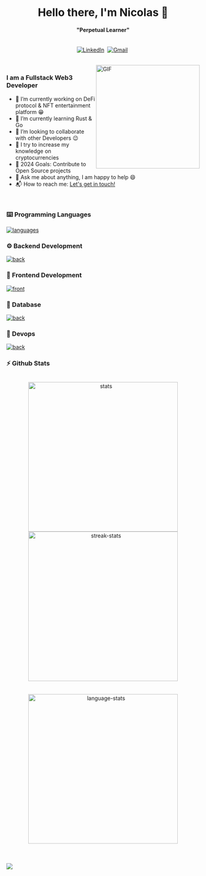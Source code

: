 <p>
  <h1 align="center"><b>Hello there, I'm Nicolas 👋</b></h1>
</p>

<p>
  <h4 align="center"><b>"Perpetual Learner"</b></h4>
</p>



<p align="center">
<br>
<a href="https://www.linkedin.com/in/nicolas-lecouflet/"><img src="https://img.shields.io/badge/linkedin-%230077B5.svg?&style=for-the-badge&logo=linkedin&logoColor=white" alt="LinkedIn" /></a>&nbsp;
<a href="mailto:lecoufletnicolas@gmail.com?subject=Hi%20Nicolas"><img src="https://img.shields.io/badge/gmail-%23D14836.svg?&style=for-the-badge&logo=gmail&logoColor=white" alt="Gmail"/></a>&nbsp;
</p>

<br>

<img align="right" height="270px" alt="GIF" src="https://i.pinimg.com/originals/e4/26/70/e426702edf874b181aced1e2fa5c6cde.gif" />

### I am a Fullstack Web3 Developer
- 🔭 I’m currently working on DeFi protocol & NFT entertainment platform :grin:
- 🌱 I’m currently learning Rust & Go
- 👯 I’m looking to collaborate with other Developers :wink:
- 🧗 I try to increase my knowledge on cryptocurrencies
- 🥅 2024 Goals: Contribute to Open Source projects
- 💬 Ask me about anything, I am happy to help :smile:
- 📬 How to reach me: [Let's get in touch!][linkedin]

<br>

### ⌨️ Programming Languages

[![languages](https://skillicons.dev/icons?i=solidity,ts,js,py,go,rust)](https://skillicons.dev)

### ⚙️ Backend Development

[![back](https://skillicons.dev/icons?i=express,nestjs,graphql,react,nextjs,nodejs,nginx,kafka)](https://skillicons.dev)

### 🎨 Frontend Development 

[![front](https://skillicons.dev/icons?i=react,nextjs,html,css,sass,tailwind)](https://skillicons.dev)

### 💾 Database

[![back](https://skillicons.dev/icons?i=mongodb,mysql,postgresql,sqlite)](https://skillicons.dev)

### 🚀 Devops 

[![back](https://skillicons.dev/icons?i=aws,gcp,docker,jenkins,bash)](https://skillicons.dev)

### ⚡ Github Stats

<div align="center">
  <br>
  <img width=390 src="https://github-readme-stats.vercel.app/api?username=nlecoufl&rank_icon=github&theme=react&border_radius=10" alt="stats"/>
  <img width=390 src="https://streak-stats.demolab.com?user=nlecoufl&theme=react&exclude_days=Sat,Sun" alt="streak-stats"/>
  <br/>
  <br></br>
  <img align="center" width=390 src="https://github-readme-stats-eight-theta.vercel.app/api/top-langs/?username=nlecoufl&layout=compact&theme=react&hide=go,java&border_radius=10&size_weight=0.5&count_weight=0.5" alt="language-stats"/>
  </div>
<br/>
</br>
<br>

<div align="center">
</div><img src="https://github.com/punitkmryh/punitkmryh/blob/master/wave.svg" />

<!--[website]: -->
[twitter]: https://twitter.com/Ocelin_
[linkedin]: https://www.linkedin.com/in/nicolas-lecouflet/
